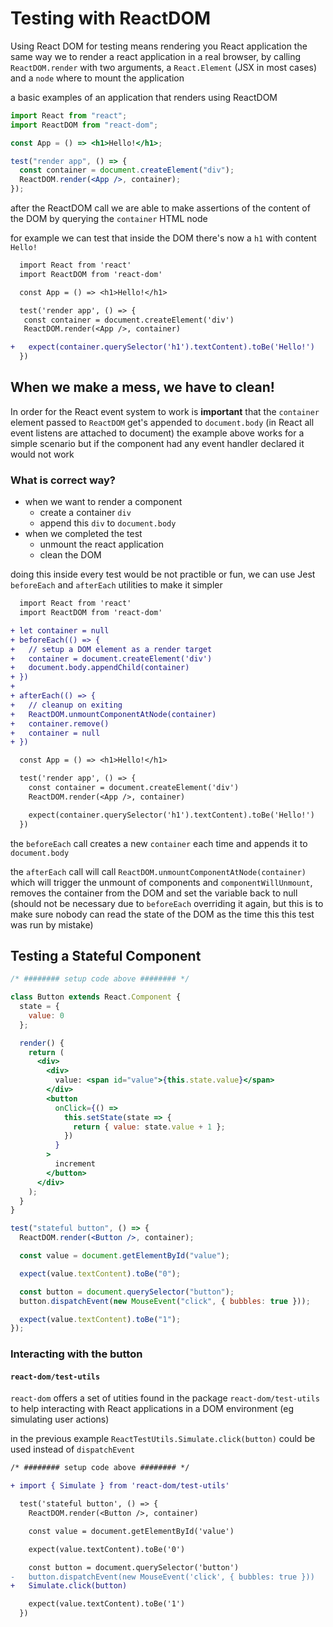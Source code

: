 # Testing with ReactDOM

Using React DOM for testing means rendering you React application the same way we to render a react application in a real browser, by calling `ReactDOM.render` with two arguments, a `React.Element` (JSX in most cases) and a `node` where to mount the application

a basic examples of an application that renders using ReactDOM

```jsx
import React from "react";
import ReactDOM from "react-dom";

const App = () => <h1>Hello!</h1>;

test("render app", () => {
  const container = document.createElement("div");
  ReactDOM.render(<App />, container);
});
```

after the ReactDOM call we are able to make assertions of the content of the DOM by querying the `container` HTML node

for example we can test that inside the DOM there's now a `h1` with content `Hello!`

```diff
  import React from 'react'
  import ReactDOM from 'react-dom'

  const App = () => <h1>Hello!</h1>

  test('render app', () => {
   const container = document.createElement('div')
   ReactDOM.render(<App />, container)

+   expect(container.querySelector('h1').textContent).toBe('Hello!')
  })
```

## When we make a mess, we have to clean!

In order for the React event system to work is **important** that the `container` element passed to `ReactDOM` get's appended to `document.body` (in React all event listens are attached to document)
the example above works for a simple scenario but if the component had any event handler declared it would not work

### What is correct way?

- when we want to render a component
  - create a container `div`
  - append this `div` to `document.body`
- when we completed the test
  - unmount the react application
  - clean the DOM

doing this inside every test would be not practible or fun, we can use Jest `beforeEach` and `afterEach` utilities to make it simpler

```diff
  import React from 'react'
  import ReactDOM from 'react-dom'

+ let container = null
+ beforeEach(() => {
+   // setup a DOM element as a render target
+   container = document.createElement('div')
+   document.body.appendChild(container)
+ })
+
+ afterEach(() => {
+   // cleanup on exiting
+   ReactDOM.unmountComponentAtNode(container)
+   container.remove()
+   container = null
+ })

  const App = () => <h1>Hello!</h1>

  test('render app', () => {
    const container = document.createElement('div')
    ReactDOM.render(<App />, container)

    expect(container.querySelector('h1').textContent).toBe('Hello!')
  })
```

the `beforeEach` call creates a new `container` each time and appends it to `document.body`

the `afterEach` call will call `ReactDOM.unmountComponentAtNode(container)` which will trigger the unmount of components and `componentWillUnmount`,
removes the container from the DOM and set the variable back to null (should not be necessary due to `beforeEach` overriding it again, but this is to make sure nobody can read the state of the DOM as the time this this test was run by mistake)

## Testing a Stateful Component

```jsx
/* ######## setup code above ######## */

class Button extends React.Component {
  state = {
    value: 0
  };

  render() {
    return (
      <div>
        <div>
          value: <span id="value">{this.state.value}</span>
        </div>
        <button
          onClick={() =>
            this.setState(state => {
              return { value: state.value + 1 };
            })
          }
        >
          increment
        </button>
      </div>
    );
  }
}

test("stateful button", () => {
  ReactDOM.render(<Button />, container);

  const value = document.getElementById("value");

  expect(value.textContent).toBe("0");

  const button = document.querySelector("button");
  button.dispatchEvent(new MouseEvent("click", { bubbles: true }));

  expect(value.textContent).toBe("1");
});
```

### Interacting with the button

#### `react-dom/test-utils`

`react-dom` offers a set of
utities found in the package `react-dom/test-utils` to help interacting with React applications in a DOM environment (eg simulating user actions)

in the previous example `ReactTestUtils.Simulate.click(button)` could be used instead of `dispatchEvent`

```diff
/* ######## setup code above ######## */

+ import { Simulate } from 'react-dom/test-utils'

  test('stateful button', () => {
    ReactDOM.render(<Button />, container)

    const value = document.getElementById('value')

    expect(value.textContent).toBe('0')

    const button = document.querySelector('button')
-   button.dispatchEvent(new MouseEvent('click', { bubbles: true }))
+   Simulate.click(button)

    expect(value.textContent).toBe('1')
  })
```
